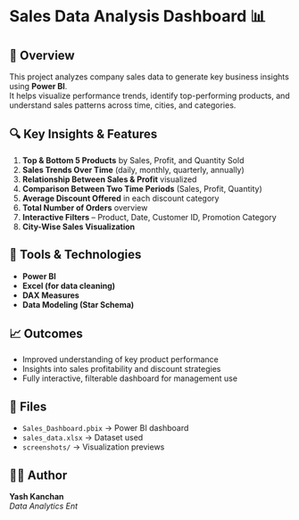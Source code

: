 # Sales Data Analysis Dashboard 📊

## 📌 Overview
This project analyzes company sales data to generate key business insights using **Power BI**.  
It helps visualize performance trends, identify top-performing products, and understand sales patterns across time, cities, and categories.

## 🔍 Key Insights & Features
1. **Top & Bottom 5 Products** by Sales, Profit, and Quantity Sold  
2. **Sales Trends Over Time** (daily, monthly, quarterly, annually)  
3. **Relationship Between Sales & Profit** visualized  
4. **Comparison Between Two Time Periods** (Sales, Profit, Quantity)  
5. **Average Discount Offered** in each discount category  
6. **Total Number of Orders** overview  
7. **Interactive Filters** – Product, Date, Customer ID, Promotion Category  
8. **City-Wise Sales Visualization**

## 🧰 Tools & Technologies
- **Power BI**
- **Excel (for data cleaning)**
- **DAX Measures**
- **Data Modeling (Star Schema)**

## 📈 Outcomes
- Improved understanding of key product performance
- Insights into sales profitability and discount strategies
- Fully interactive, filterable dashboard for management use

## 📂 Files
- `Sales_Dashboard.pbix` → Power BI dashboard  
- `sales_data.xlsx` → Dataset used  
- `screenshots/` → Visualization previews  

## 👨‍💻 Author
**Yash Kanchan**  
*Data Analytics Ent*
